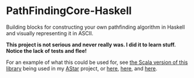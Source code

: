 PathFindingCore-Haskell
===============

Building blocks for constructing your own pathfinding algorithm in Haskell and visually representing it in ASCII.

**This project is not serious and never really was.  I did it to learn stuff.  Notice the lack of tests and flee!**

For an example of what this could be used for, see [the Scala version of this library](https://github.com/TheBizzle/PathFindingCore) being used in my [AStar](https://github.com/TheBizzle/PathFinding) project, or [here](https://github.com/TheBizzle/PathFinding/blob/master/AStar/src/main/org/bizzle/astar/base/AStarStepData.scala), [here](https://github.com/TheBizzle/PathFinding/blob/master/AStar/src/main/org/bizzle/astar/base/AStarBase.scala), and [here](https://github.com/TheBizzle/PathFinding/blob/master/AStar/src/main/org/bizzle/astar/AStar.scala).
